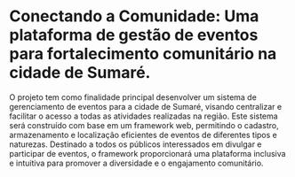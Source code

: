 ﻿# Conectando a Comunidade: Uma plataforma de gestão de eventos para fortalecimento comunitário na cidade de Sumaré.

O projeto tem como finalidade principal desenvolver um sistema de gerenciamento de eventos para a cidade de Sumaré, visando centralizar e facilitar o acesso a todas as atividades realizadas na região. Este sistema será construído com base em um framework web, permitindo o cadastro, armazenamento e localização eficientes de eventos de diferentes tipos e naturezas. Destinado a todos os públicos interessados em divulgar e participar de eventos, o framework proporcionará uma plataforma inclusiva e intuitiva para promover a diversidade e o engajamento comunitário.
